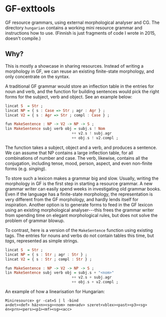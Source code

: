 # GF-exttools

GF resource grammars, using external morphological analyser and CG.
The directory `hungarian` contains a working mini resource grammar and instructions how to use.
(Finnish is just fragments of code I wrote in 2015, doesn't compile.)

## Why?


This is mostly a showcase in sharing resources. Instead of writing a morphology in GF, we can reuse an existing finite-state morphology, and only concentrate on the syntax. 

A traditional GF grammar would store an inflection table in the entries for noun and verb, and the function for building sentences would pick the right forms for the subject, verb and object. See an example below:

```haskell
lincat S  = Str ;
lincat NP = { s : Case => Str ; agr : Agr } ;
lincat V2 = { s : Agr => Str ; compl : Case } ;

fun MakeSentence : NP -> V2 -> NP -> S ;
lin MakeSentence subj verb obj = subj.s ! Nom 
                              ++ v2.s ! subj.agr 
                              ++ obj.s ! v2.compl ;
```

The function takes a subject, object and a verb, and produces a sentence. We can assume that NP contains a large inflection table, for all combinations of number and case. The verb, likewise, contains all the conjugation, including tense, mood, person, aspect, and even non-finite forms (e.g. *singing*). 

To store such a lexicon makes a grammar big and slow.
Usually, writing the morphology in GF is the first step in starting a resource grammar. A new grammar writer can easily spend weeks in investigating old grammar books. Even if the language has a finite-state morphology, the representation is very different from the GF morphology, and hardly lends itself for inspiration. Another option is to generate forms to feed in the GF lexicon using an existing morphological analyser---this frees the grammar writer from spending time on elegant morphological rules, but does not solve the problem of grammar blowup.

To contrast, here is a version of the `MakeSentence` function using existing tags. The entries for nouns and verbs do not contain tables this time, but *tags*, represented as simple strings.


```haskell
lincat S  = Str ;
lincat NP = { s : Str ; agr : Str } ;
lincat V2 = { s : Str ; compl : Str } ;

fun MakeSentence : NP -> V2 -> NP -> S ;
lin MakeSentence subj verb obj = subj.s + "<nom>"
                              ++ v2.s + subj.agr 
                              ++ obj.s + v2.compl ;
```

An example of how a linearisation for Hungarian:
```
Miniresource> gr -cat=S | l -bind
a<det><def> ház<n><sg><nom> nem<adv> szeret<vblex><past><p3><sg> én<prn><pers><p1><mf><sg><acc>
```
